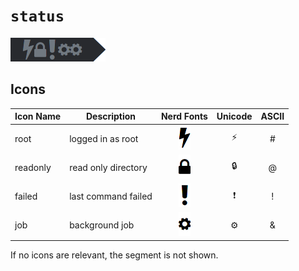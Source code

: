 # `status`
![](status.png)

## Icons
| Icon Name | Description         | Nerd Fonts         | Unicode   | ASCII |
| --------- | ------------------- | :----------------: | :-------: | :---: |
| root      | logged in as root   | ![](lightning.png) | &#x26a1;  | #     |
| readonly  | read only directory | ![](lock.png)      | &#x1f512; | @     |
| failed    | last command failed | ![](exclam.png)    | &#x2757;  | !     |
| job       | background job      | ![](gear.png)      | &#x2699;  | &     |

If no icons are relevant, the segment is not shown.
